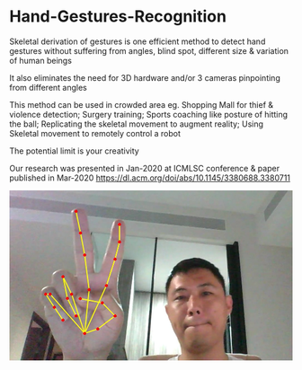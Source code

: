 # Hand-Gestures-Recognition

Skeletal derivation of gestures is one efficient method to detect hand gestures
without suffering from angles, blind spot, different size & variation of human beings

It also eliminates the need for 3D hardware and/or 3 cameras pinpointing from different angles

This method can be used in crowded area eg. Shopping Mall for thief & violence detection;
Surgery training; Sports coaching like posture of hitting the ball;
Replicating the skeletal movement to augment reality;
Using Skeletal movement to remotely control a robot

The potential limit is your creativity

Our research was presented in Jan-2020 at ICMLSC conference & paper published in Mar-2020
https://dl.acm.org/doi/abs/10.1145/3380688.3380711

![Image description](skeletal-impose.jpg)
